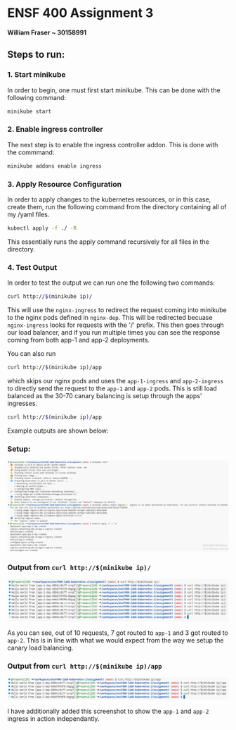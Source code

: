 # ENSF 400 Assignment 3
**William Fraser ~ 30158991**

## Steps to run:
### 1. Start minikube
In order to begin, one must first start minikube. This can be done with the following command:

```bash
minikube start
```

### 2. Enable ingress controller
The next step is to enable the ingress controller addon. This is done with the commmand:

```bash
minikube addons enable ingress
```

### 3. Apply Resource Configuration 
In order to apply changes to the kubernetes resources, or in this case, create them, run the following command from the directory containing all of my /yaml files.

```bash
kubectl apply -f ./ -R 
```

This essentially runs the apply command recursively for all files in the directory.

### 4. Test Output
In order to test the output we can run one the following two commands:

```bash
curl http://$(minikube ip)/
```

This will use the `nginx-ingress` to redirect the request coming into minikube to the nginx pods defined in `nginx-dep`. This will be redirected becuase `nginx-ingress` looks for requests with the '/' prefix. This then goes through our load balancer, and if you run multiple times you can see the response coming from both app-1 and app-2 deployments.

You can also run

```bash
curl http://$(minikube ip)/app
```

which skips our nginx pods and uses the `app-1-ingress` and `app-2-ingress` to directly send the request to the `app-1` and `app-2` pods. This is still load balanced as the 30-70 canary balancing is setup through the apps' ingresses.

```bash
curl http://$(minikube ip)/app
```

Example outputs are shown below:

### Setup:
![Setup](./startup.png)

### Output from `curl http://$(minikube ip)/`
![output1](./output1.png)

As you can see, out of 10 requests, 7 got routed to `app-1` and 3 got routed to `app-2`. This is in line with what we would expect from the way we setup the canary load balancing.

### Output from `curl http://$(minikube ip)/app`
![output2](./output2.png)

I have additionally added this screenshot to show the `app-1` and `app-2` ingress in action independantly.
